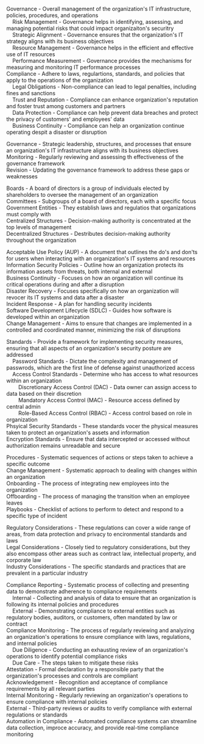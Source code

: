 Governance - Overall management of the organization's IT infrastructure, policies, procedures, and operations  
&nbsp;&nbsp;&nbsp;&nbsp;Risk Management - Governance helps in identifying, assessing, and managing potential risks that could impact organizaiton's securitry  
&nbsp;&nbsp;&nbsp;&nbsp;Strategic Alignment - Governance ensures that the organization's IT strategy aligns with its business objectives  
&nbsp;&nbsp;&nbsp;&nbsp;Resource Management - Governance helps in the efficient and effective use of IT resources  
&nbsp;&nbsp;&nbsp;&nbsp;Performance Measurement - Governance provides the mechanisms for measuring and monitoring IT performance processes  
Compliance - Adhere to laws, regulartions, standards, and policies that apply to the operations of the organization  
&nbsp;&nbsp;&nbsp;&nbsp;Legal Obligations - Non-compliance can lead to legal penalties, including fines and sanctions  
&nbsp;&nbsp;&nbsp;&nbsp;Trust and Reputation - Compliance can enhance organization's reputation and foster trust among customers and partners  
&nbsp;&nbsp;&nbsp;&nbsp;Data Protection - Compliance can help prevent data breaches and protect the privacy of customers' and employees' data  
&nbsp;&nbsp;&nbsp;&nbsp;Business Continuity - Compliance can help an organization continue operating despit a disaster or disruption  

Governance - Strategic leadership, structures, and processes that ensure an organization's IT infrastructure aligns with its business objectives  
Monitoring - Regularly reviewing and assessing th effectiveness of the governance framework  
Revision - Updating the governance framework to address these gaps or weaknesses  

Boards - A board of directors is a group of individuals elected by shareholders to oversee the management of an organization  
Committees - Subgroups of a board of directors, each with a specific focus  
Government Entities - They establish laws and regulatios that organizations must comply with  
Centralized Structures - Decision-making authority is concentrated at the top levels of management  
Decentralized Structures - Destributes decision-making authority throughout the organization  

Acceptable Use Policy (AUP) - A document that outlines the do's and don'ts for users when interacting with an organization's IT systems and resources  
Information Security Policies - Outline how an organization protects its information assets from threats, both internal and external  
Business Continuity - Focuses on how an organization will continue its critical operations during and after a disruption  
Disaster Recovery - Focuses specifically on how an organization will revocer its IT systems and data after a disaster  
Incident Response - A plan for handling security incidents  
Software Development Lifecycle (SDLC) - Guides how software is developed within an organization  
Change Management - Aims to ensure that changes are implemented in a controlled and coordinated manner, minimizing the risk of disruptions  

Standards - Provide a framework for implementing security measures, ensuring that all aspects of an organization's security posture are addressed  
&nbsp;&nbsp;&nbsp;&nbsp;Password Standards - Dictate the complexity and management of passwrods, which are the first line of defense against unauthorized access  
&nbsp;&nbsp;&nbsp;&nbsp;Access Control Standards - Determine who has access to what resources within an organization  
&nbsp;&nbsp;&nbsp;&nbsp;&nbsp;&nbsp;&nbsp;&nbsp;Discretionary Access Control (DAC) - Data owner can assign access to data based on their discretion  
&nbsp;&nbsp;&nbsp;&nbsp;&nbsp;&nbsp;&nbsp;&nbsp;Mandatory Access Control (MAC) - Resource access defined by central admin  
&nbsp;&nbsp;&nbsp;&nbsp;&nbsp;&nbsp;&nbsp;&nbsp;Role-Based Access Control (RBAC) - Access control based on role in organization  
Phsyical Security Standards - These standards vocer the physical measures taken to protect an organization's assets and information  
Encryption Standards - Ensure that data intercepted or accessed without authorization remains unreadable and secure  

Procedures - Systematic sequences of actions or steps taken to achieve a specific outcome  
Change Management - Systematic approach to dealing with changes within an organization  
Onboarding - The process of integrating new employees into the organization  
Offboarding - The process of managing the transition when an employee leaves  
Playbooks - Checklist of actions to perform to detect and respond to a specific type of incident  

Regulatory Considerations - These regulations can cover a wide range of areas, from data protection and privacy to encironmental standards and laws  
Legal Considerations - Closely tied to regulatory considerations, but they also encompass other areas such as contract law, intellectual property, and corporate law  
Industry Considerations - The specific standards and practices that are prevalent in a particular industry  

Compliance Reporting - Systematic process of collecting and presenting data to demonstrate adherence to compliance requirements  
&nbsp;&nbsp;&nbsp;&nbsp;Internal - Collecting and analysis of data to ensure that an organization is following its internal policies and procedures  
&nbsp;&nbsp;&nbsp;&nbsp;External - Demonstrating compliance to external entities such as regulatory bodies, auditors, or customers, often mandated by law or contract  
Compliance Monitoring - The process of regularly reviewing and analyzing an organization's operations to ensure compliance with laws, regulations, and internal policies  
&nbsp;&nbsp;&nbsp;&nbsp;Due Diligence - Conducting an exhausting review of an organization's operations to identify potential compliance risks  
&nbsp;&nbsp;&nbsp;&nbsp;Due Care - The steps taken to mitigate these risks  
Attestation - Formal declaration by a responsible party that the organization's processes and controls are compliant  
Acknowledgement - Recognition and acceptance of compliance requirements by all relevant parties  
Internal Monitoring - Regularly reviewing an organization's operations to ensure compliance with internal policies  
External - Third-party reviews or audits to verify compliance with external regulations or standards  
Automation in Compliance - Automated compliance systems can streamline data collection, improce accuracy, and provide real-time compliance monitoring  
